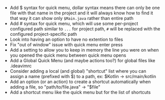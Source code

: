 
* Add $ syntax for quick menu, dollar syntax means there can only be one file with that name in the project and it will always know how to find it that way it can show only `$Main.java` rather than entire path
* Add # syntax for quick menu, which will use some per-project configured path similar to `...` for project path, `#` will be replaced with the configured project-specific path
* Look into having an option to have no extention to files
* Fix "out of window" issue with quick menu enter press
* Add a setting to allow you to keep in memory the line you were on when you opened the quick menu between quick menu opens
* Add a Global Quick Menu (and maybe actions too?) for global files like .ideavimrc
* Consider adding a local (and global) "shortcut" list where you can assign a name (prefixed with $) to a path, ex: $Kotlin -> src/main/kotlin
* Add an option (or an action) to create a shortcut automatically when adding a file, so "path/to/file.java" -> "$file"
* Add a shortcut menu like the quick menu but for the list of shortcuts
